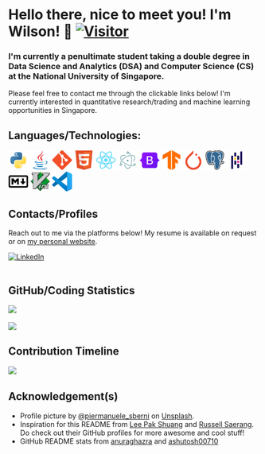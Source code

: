 # Hello there, nice to meet you! I'm Wilson! 👋 [![Visitor](https://visitor-badge.laobi.icu/badge?page_id=wilsonwid)](https://github.com/wilsonwid)
### I'm currently a penultimate student taking a double degree in Data Science and Analytics (DSA) and Computer Science (CS) at the National University of Singapore.

Please feel free to contact me through the clickable links below! I'm currently interested in quantitative research/trading and machine learning opportunities in Singapore. 


## Languages/Technologies:
<p align="left">
  <a href="https://raw.githubusercontent.com/devicons/devicon/2ae2a900d2f041da66e950e4d48052658d850630/icons/python/python-original.svg"><img src="https://raw.githubusercontent.com/devicons/devicon/2ae2a900d2f041da66e950e4d48052658d850630/icons/python/python-original.svg" width="40" height="40"></a>
  <a href="https://raw.githubusercontent.com/devicons/devicon/2ae2a900d2f041da66e950e4d48052658d850630/icons/java/java-original.svg"><img src="https://raw.githubusercontent.com/devicons/devicon/2ae2a900d2f041da66e950e4d48052658d850630/icons/java/java-original.svg" width="40" height="40"></a>
  <a href="https://raw.githubusercontent.com/devicons/devicon/2ae2a900d2f041da66e950e4d48052658d850630/icons/git/git-original.svg"><img src="https://raw.githubusercontent.com/devicons/devicon/2ae2a900d2f041da66e950e4d48052658d850630/icons/git/git-original.svg" width="40" height="40"></a>
  <a href="https://raw.githubusercontent.com/devicons/devicon/master/icons/html5/html5-original.svg"><img src="https://raw.githubusercontent.com/devicons/devicon/master/icons/html5/html5-original.svg" width="40" /></a>
  <a href="https://raw.githubusercontent.com/devicons/devicon/master/icons/react/react-original.svg"><img src="https://raw.githubusercontent.com/devicons/devicon/master/icons/react/react-original.svg" width="40" height="40"></a>
  <a href="https://raw.githubusercontent.com/devicons/devicon/master/icons/electron/electron-original.svg"><img src="https://raw.githubusercontent.com/devicons/devicon/master/icons/electron/electron-original.svg" width="40" /></a>
  <a href="https://raw.githubusercontent.com/devicons/devicon/master/icons/bootstrap/bootstrap-original.svg"><img src="https://raw.githubusercontent.com/devicons/devicon/master/icons/bootstrap/bootstrap-original.svg" width="40"/></a>
  <a href="https://raw.githubusercontent.com/devicons/devicon/master/icons/tensorflow/tensorflow-original.svg"><img src="https://raw.githubusercontent.com/devicons/devicon/master/icons/tensorflow/tensorflow-original.svg" width="40" height="40"></a>
  <a href="https://raw.githubusercontent.com/devicons/devicon/master/icons/pytorch/pytorch-original.svg"><img src="https://raw.githubusercontent.com/devicons/devicon/master/icons/pytorch/pytorch-original.svg" width="40"/></a>
  <a href="https://raw.githubusercontent.com/devicons/devicon/master/icons/postgresql/postgresql-original.svg"><img src="https://raw.githubusercontent.com/devicons/devicon/master/icons/postgresql/postgresql-original.svg" width="40" /></a>
  <a href="https://raw.githubusercontent.com/devicons/devicon/master/icons/pandas/pandas-original.svg"><img src="https://raw.githubusercontent.com/devicons/devicon/master/icons/pandas/pandas-original.svg" width="40" /></a>
  <a href="https://raw.githubusercontent.com/devicons/devicon/master/icons/markdown/markdown-original.svg"><img src="https://raw.githubusercontent.com/devicons/devicon/master/icons/markdown/markdown-original.svg" width="40" /></a>
  <a href="https://raw.githubusercontent.com/devicons/devicon/master/icons/vim/vim-original.svg"><img src="https://raw.githubusercontent.com/devicons/devicon/master/icons/vim/vim-original.svg" width="40" /></a>
  <a href="https://raw.githubusercontent.com/devicons/devicon/master/icons/vscode/vscode-original.svg"><img src="https://raw.githubusercontent.com/devicons/devicon/master/icons/vscode/vscode-original.svg" width="40" /></a>
</p>

## Contacts/Profiles
Reach out to me via the platforms below! My resume is available on request or on [my personal website](https://wilsonwid.com).

<div align="left">
  <a href="https://www.linkedin.com/in/wilsonwid">
    <img alt="LinkedIn" src="https://img.shields.io/badge/linkedin%20-%230077B5.svg?&style=for-the-badge&logo=linkedin&logoColor=white"/>
  </a>
</div>

<br>

## GitHub/Coding Statistics
<div align="left">
  <a href="https://github.com/anuraghazra/github-readme-stats"><img align="top" src="https://github-readme-stats.vercel.app/api?username=wilsonwid&count_private=true&show_icons=true&theme=tokyonight&include_all_commits=true&title_color=dd58c1&icon_color=dd58c1&custom_title=Wilson's%20GitHub%20Stats" /></a>
  <br /><br />
  <a href="https://github.com/anuraghazra/github-readme-stats"><img align="top" src="https://github-readme-stats.vercel.app/api/top-langs?username=wilsonwid&count_private=true&theme=tokyonight&title_color=8ddbf7&layout=compact&hide=jupyter%20notebook,css,scss,html"></a>
</div>


## Contribution Timeline
<a href="https://github.com/ashutosh00710/github-readme-activity-graph"><img src="https://github-readme-activity-graph.vercel.app/graph?username=wilsonwid&custom_title=Contribution%20Graph&theme=react-dark&area=true&"/></a>

## Acknowledgement(s)
- Profile picture by [@piermanuele_sberni](https://unsplash.com/@piermanuele_sberni) on [Unsplash](https://unsplash.com/photos/d_QNXgRRKJ0).
- Inspiration for this README from [Lee Pak Shuang](https://github.com/pakshuang/pakshuang/) and [Russell Saerang](https://github.com/RussellDash332). Do check out their GitHub profiles for more awesome and cool stuff!
- GitHub README stats from [anuraghazra](https://github.com/anuraghazra/github-readme-stats) and [ashutosh00710](https://github.com/ashutosh00710/github-readme-activity-graph)
